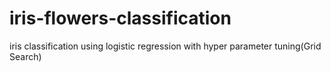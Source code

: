 # iris-flowers-classification
iris classification using logistic regression with hyper parameter tuning(Grid Search)
